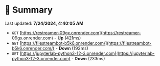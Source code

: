 # 📖 Summary
Last updated: **7/24/2024, 4:40:05 AM**

- `GET` [https://restreamer-09gx.onrender.com](https://restreamer-09gx.onrender.com) - **Up** (421ms)
- `GET` [https://filestreambot-b5k6.onrender.com/](https://filestreambot-b5k6.onrender.com/) - **Down** (192ms)
- `GET` [https://jupyterlab-python3-12-3.onrender.com](https://jupyterlab-python3-12-3.onrender.com) - **Down** (233ms)
